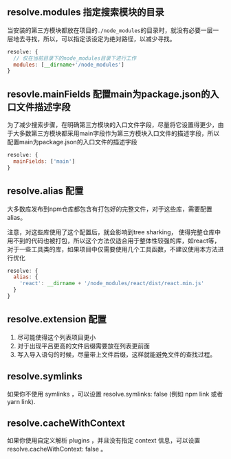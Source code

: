 

## resolve.modules 指定搜索模块的目录
当安装的第三方模块都放在项目的`./node_modules`的目录时，就没有必要一层一层地去寻找，所以，可以指定该设定为绝对路径，以减少寻找。

```js
resolve: {
  // 仅在当前目录下的node_modules目录下进行工作
  modules: [__dirname+'/node_modules']
}
```

## resovle.mainFields 配置main为package.json的入口文件描述字段
为了减少搜索步骤，在明确第三方模块的入口文件字段，尽量将它设置得更少，由于大多数第三方模块都采用main字段作为第三方模块入口文件的描述字段，所以配置main为package.json的入口文件的描述字段

```js
resolve: {
  mainFields: ['main']
}
```

## resolve.alias 配置
大多数库发布到npm仓库都包含有打包好的完整文件，对于这些库，需要配置alias。

注意，对这些库使用了这个配置后，就会影响到tree sharking， 使得完整仓库中用不到的代码也被打包，所以这个方法仅适合用于整体性较强的库，如react等，对于一些工具类的库，如果项目中仅需要使用几个工具函数，不建议使用本方法进行优化

```js
resolve: {
  alias: {
    'react': __dirname + '/node_modules/react/dist/react.min.js'
  }
}
```

## resolve.extension 配置
1. 尽可能使得这个列表项目更小
2. 对于出现平吕更高的文件后缀需要放在列表更前面
3. 写入导入语句的时候，尽量带上文件后缀，这样就能避免文件的查找过程。

## resolve.symlinks
如果你不使用 symlinks ，可以设置 resolve.symlinks: false (例如 npm link 或者 yarn link).

## resolve.cacheWithContext
如果你使用自定义解析 plugins ，并且没有指定 context 信息，可以设置 resolve.cacheWithContext: false 。